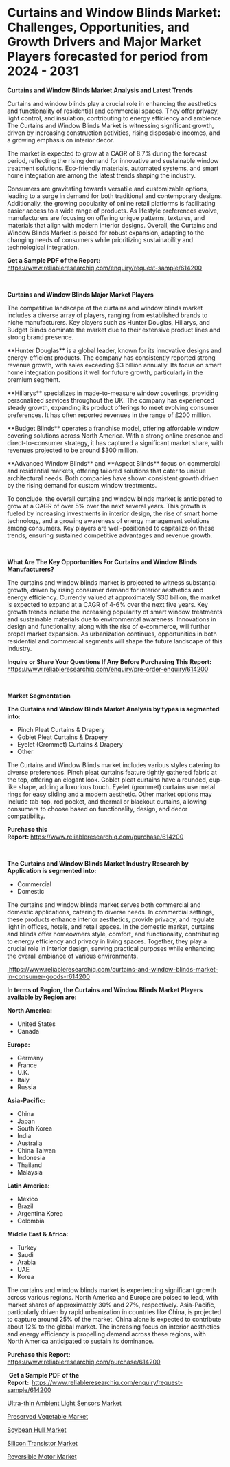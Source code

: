 <p><h1>Curtains and Window Blinds Market: Challenges, Opportunities, and Growth Drivers and Major Market Players forecasted for period from 2024 - 2031</h1></p><p><strong>Curtains and Window Blinds Market Analysis and Latest Trends</strong></p>
<p><p>Curtains and window blinds play a crucial role in enhancing the aesthetics and functionality of residential and commercial spaces. They offer privacy, light control, and insulation, contributing to energy efficiency and ambience. The Curtains and Window Blinds Market is witnessing significant growth, driven by increasing construction activities, rising disposable incomes, and a growing emphasis on interior decor.</p><p>The market is expected to grow at a CAGR of 8.7% during the forecast period, reflecting the rising demand for innovative and sustainable window treatment solutions. Eco-friendly materials, automated systems, and smart home integration are among the latest trends shaping the industry. </p><p>Consumers are gravitating towards versatile and customizable options, leading to a surge in demand for both traditional and contemporary designs. Additionally, the growing popularity of online retail platforms is facilitating easier access to a wide range of products. As lifestyle preferences evolve, manufacturers are focusing on offering unique patterns, textures, and materials that align with modern interior designs. Overall, the Curtains and Window Blinds Market is poised for robust expansion, adapting to the changing needs of consumers while prioritizing sustainability and technological integration.</p></p>
<p><strong>Get a Sample PDF of the Report:&nbsp;</strong> <a href="https://www.reliableresearchiq.com/enquiry/request-sample/614200?utm_campaign=1117&utm_medium=2&utm_source=Github&utm_content=ia&utm_term=30092024&utm_id=curtains-and-window-blinds">https://www.reliableresearchiq.com/enquiry/request-sample/614200</a></p>
<p>&nbsp;</p>
<p><strong>Curtains and Window Blinds Major Market Players</strong></p>
<p><p>The competitive landscape of the curtains and window blinds market includes a diverse array of players, ranging from established brands to niche manufacturers. Key players such as Hunter Douglas, Hillarys, and Budget Blinds dominate the market due to their extensive product lines and strong brand presence.</p><p>**Hunter Douglas** is a global leader, known for its innovative designs and energy-efficient products. The company has consistently reported strong revenue growth, with sales exceeding $3 billion annually. Its focus on smart home integration positions it well for future growth, particularly in the premium segment.</p><p>**Hillarys** specializes in made-to-measure window coverings, providing personalized services throughout the UK. The company has experienced steady growth, expanding its product offerings to meet evolving consumer preferences. It has often reported revenues in the range of £200 million.</p><p>**Budget Blinds** operates a franchise model, offering affordable window covering solutions across North America. With a strong online presence and direct-to-consumer strategy, it has captured a significant market share, with revenues projected to be around $300 million.</p><p>**Advanced Window Blinds** and **Aspect Blinds** focus on commercial and residential markets, offering tailored solutions that cater to unique architectural needs. Both companies have shown consistent growth driven by the rising demand for custom window treatments.</p><p>To conclude, the overall curtains and window blinds market is anticipated to grow at a CAGR of over 5% over the next several years. This growth is fueled by increasing investments in interior design, the rise of smart home technology, and a growing awareness of energy management solutions among consumers. Key players are well-positioned to capitalize on these trends, ensuring sustained competitive advantages and revenue growth.</p></p>
<p>&nbsp;</p>
<p><strong>What Are The Key Opportunities For Curtains and Window Blinds Manufacturers?</strong></p>
<p><p>The curtains and window blinds market is projected to witness substantial growth, driven by rising consumer demand for interior aesthetics and energy efficiency. Currently valued at approximately $30 billion, the market is expected to expand at a CAGR of 4-6% over the next five years. Key growth trends include the increasing popularity of smart window treatments and sustainable materials due to environmental awareness. Innovations in design and functionality, along with the rise of e-commerce, will further propel market expansion. As urbanization continues, opportunities in both residential and commercial segments will shape the future landscape of this industry.</p></p>
<p><strong>Inquire or Share Your Questions If Any Before Purchasing This Report:</strong> <a href="https://www.reliableresearchiq.com/enquiry/pre-order-enquiry/614200?utm_campaign=1117&utm_medium=2&utm_source=Github&utm_content=ia&utm_term=30092024&utm_id=curtains-and-window-blinds">https://www.reliableresearchiq.com/enquiry/pre-order-enquiry/614200</a></p>
<p>&nbsp;</p>
<p><strong>Market Segmentation</strong></p>
<p><strong>The Curtains and Window Blinds Market Analysis by types is segmented into:</strong></p>
<p><ul><li>Pinch Pleat Curtains & Drapery</li><li>Goblet Pleat Curtains & Drapery</li><li>Eyelet (Grommet) Curtains & Drapery</li><li>Other</li></ul></p>
<p><p>The Curtains and Window Blinds market includes various styles catering to diverse preferences. Pinch pleat curtains feature tightly gathered fabric at the top, offering an elegant look. Goblet pleat curtains have a rounded, cup-like shape, adding a luxurious touch. Eyelet (grommet) curtains use metal rings for easy sliding and a modern aesthetic. Other market options may include tab-top, rod pocket, and thermal or blackout curtains, allowing consumers to choose based on functionality, design, and decor compatibility.</p></p>
<p><strong>Purchase this Report:&nbsp;</strong><a href="https://www.reliableresearchiq.com/purchase/614200?utm_campaign=1117&utm_medium=2&utm_source=Github&utm_content=ia&utm_term=30092024&utm_id=curtains-and-window-blinds">https://www.reliableresearchiq.com/purchase/614200</a></p>
<p>&nbsp;</p>
<p><strong>The Curtains and Window Blinds Market Industry Research by Application is segmented into:</strong></p>
<p><ul><li>Commercial</li><li>Domestic</li></ul></p>
<p><p>The curtains and window blinds market serves both commercial and domestic applications, catering to diverse needs. In commercial settings, these products enhance interior aesthetics, provide privacy, and regulate light in offices, hotels, and retail spaces. In the domestic market, curtains and blinds offer homeowners style, comfort, and functionality, contributing to energy efficiency and privacy in living spaces. Together, they play a crucial role in interior design, serving practical purposes while enhancing the overall ambiance of various environments.</p></p>
<p><a href="https://www.reliableresearchiq.com/curtains-and-window-blinds-market-in-consumer-goods-r614200?utm_campaign=1117&utm_medium=2&utm_source=Github&utm_content=ia&utm_term=30092024&utm_id=curtains-and-window-blinds">&nbsp;https://www.reliableresearchiq.com/curtains-and-window-blinds-market-in-consumer-goods-r614200</a></p>
<p><strong>In terms of Region, the Curtains and Window Blinds Market Players available by Region are:</strong></p>
<p>
    <p> <strong> North America: </strong>
        <ul>
            <li>United States</li>
            <li>Canada</li>
        </ul>
        </p> 
    <p> <strong> Europe: </strong>
        <ul>
            <li>Germany</li>
            <li>France</li>
            <li>U.K.</li>
            <li>Italy</li>
            <li>Russia</li>
        </ul>
        </p> 
    <p> <strong> Asia-Pacific: </strong>
        <ul>
            <li>China</li>
            <li>Japan</li>
            <li>South Korea</li>
            <li>India</li>
            <li>Australia</li>
            <li>China Taiwan</li>
            <li>Indonesia</li>
            <li>Thailand</li>
            <li>Malaysia</li>
        </ul>
        </p> 
    <p> <strong> Latin America: </strong>
        <ul>
            <li>Mexico</li>
            <li>Brazil</li>
            <li>Argentina Korea</li>
            <li>Colombia</li>
        </ul>
        </p> 
    <p> <strong> Middle East & Africa: </strong>
        <ul>
            <li>Turkey</li>
            <li>Saudi</li>
            <li>Arabia</li>
            <li>UAE</li>
            <li>Korea</li>
        </ul>
    </p>
    </p>
<p><p>The curtains and window blinds market is experiencing significant growth across various regions. North America and Europe are poised to lead, with market shares of approximately 30% and 27%, respectively. Asia-Pacific, particularly driven by rapid urbanization in countries like China, is projected to capture around 25% of the market. China alone is expected to contribute about 12% to the global market. The increasing focus on interior aesthetics and energy efficiency is propelling demand across these regions, with North America anticipated to sustain its dominance.</p></p>
<p><strong>Purchase this Report: </strong><a href="https://www.reliableresearchiq.com/purchase/614200?utm_campaign=1117&utm_medium=2&utm_source=Github&utm_content=ia&utm_term=30092024&utm_id=curtains-and-window-blinds">https://www.reliableresearchiq.com/purchase/614200</a></p>
<p>&nbsp;<strong>Get a Sample PDF of the Report:&nbsp;&nbsp;</strong><a href="https://www.reliableresearchiq.com/enquiry/request-sample/614200?utm_campaign=1117&utm_medium=2&utm_source=Github&utm_content=ia&utm_term=30092024&utm_id=curtains-and-window-blinds">https://www.reliableresearchiq.com/enquiry/request-sample/614200</a></p>
<p><strong></strong></p>
<p><p><a href="https://github.com/OrlandoHBarks/Market-Research-Report-List-1/blob/main/ultra-thin-ambient-light-sensors-market.md?utm_campaign=1117&utm_medium=2&utm_source=Github&utm_content=ia&utm_term=30092024&utm_id=curtains-and-window-blinds">Ultra-thin Ambient Light Sensors Market</a></p><p><a href="https://www.linkedin.com/pulse/global-preserved-vegetable-market-size-expected-experience-cagr-f1yyc?utm_campaign=1117&utm_medium=2&utm_source=Github&utm_content=ia&utm_term=30092024&utm_id=curtains-and-window-blinds">Preserved Vegetable Market</a></p><p><a href="https://www.linkedin.com/pulse/soybean-hull-market-research-report-forecast-growth-prospects-steady-i5epc?utm_campaign=1117&utm_medium=2&utm_source=Github&utm_content=ia&utm_term=30092024&utm_id=curtains-and-window-blinds">Soybean Hull Market</a></p><p><a href="https://issuu.com/reportprime-2/docs/silicon-transistor-market-size-2030_61eccef22d148d?utm_campaign=1117&utm_medium=2&utm_source=Github&utm_content=ia&utm_term=30092024&utm_id=curtains-and-window-blinds">Silicon Transistor Market</a></p><p><a href="https://issuu.com/reportprime-2/docs/reversible-motor-market-size-2030.p_4f03ae44cdcea9?utm_campaign=1117&utm_medium=2&utm_source=Github&utm_content=ia&utm_term=30092024&utm_id=curtains-and-window-blinds">Reversible Motor Market</a></p></p>